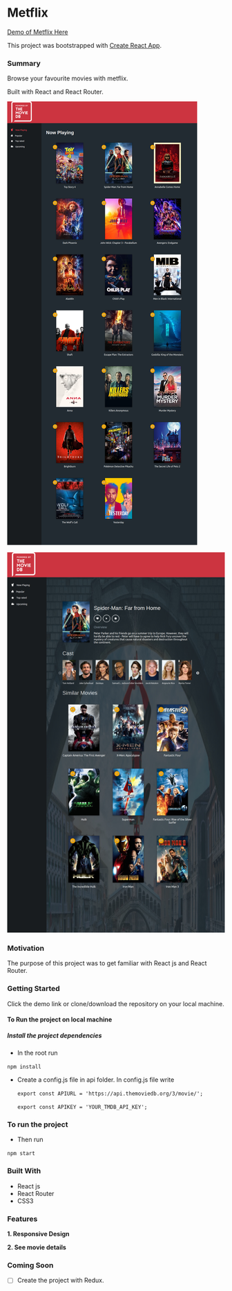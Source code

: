  # Metflix
 
[Demo of Metflix Here](https://yog9.github.io/Metflix/)

This project was bootstrapped with [Create React App](https://github.com/facebook/create-react-app).

### Summary
 Browse your favourite movies with metflix.
 
 Built with React and React Router.
 
 ![](/metflix.jpg)
 
 ![](/details.jpg)
 
 ### Motivation
The purpose of this project was to get familiar with React js and React Router.

### Getting Started
 Click the demo link or clone/download the repository on your local machine.

#### To Run the project on local machine

##### Install the project dependencies

* In the root run 

`npm install`

* Create a config.js file in api folder. In config.js file write
  
  `export const APIURL = 'https://api.themoviedb.org/3/movie/';`
  
  `export const APIKEY = 'YOUR_TMDB_API_KEY';`
  


### To run the project

* Then run
 
 `npm start`
 
 
### Built With
* React js
* React Router 
* CSS3

### Features
**1. Responsive Design**

**2. See movie details**

### Coming Soon 
- [ ] Create the project with Redux.

 
 

 

